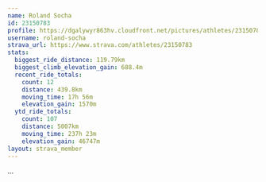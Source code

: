 ```yaml
---
name: Roland Socha
id: 23150783
profile: https://dgalywyr863hv.cloudfront.net/pictures/athletes/23150783/14745672/4/large.jpg
username: roland-socha
strava_url: https://www.strava.com/athletes/23150783
stats:
  biggest_ride_distance: 119.79km
  biggest_climb_elevation_gain: 688.4m
  recent_ride_totals:
    count: 12
    distance: 439.8km
    moving_time: 17h 56m
    elevation_gain: 1570m
  ytd_ride_totals:
    count: 107
    distance: 5007km
    moving_time: 237h 23m
    elevation_gain: 46747m
layout: strava_member
--- 
```

...
